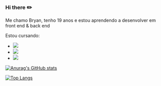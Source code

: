### Hi there ✏️

Me chamo Bryan, tenho 19 anos e estou aprendendo a desenvolver em front end & back end

Estou cursando:
 - <img src= "https://img.shields.io/badge/HTML5-E34F26?style=for-the-badge&logo=html5&logoColor=white" />
 - <img src= "https://img.shields.io/badge/CSS3-1572B6?style=for-the-badge&logo=css3&logoColor=white">
 - <img src= "https://img.shields.io/badge/JavaScript-323330?style=for-the-badge&logo=javascript&logoColor=F7DF1E">


[![Anurag's GitHub stats](https://github-readme-stats.vercel.app/api?username=bry7n)](https://github.com/bry7n/github-readme-stats)

[![Top Langs](https://github-readme-stats.vercel.app/api/top-langs/?username=bry7n)](https://github.com/bry7n/github-readme-stats)
